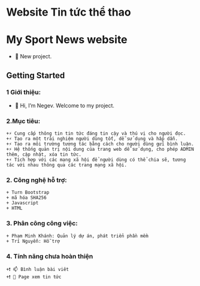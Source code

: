 # Website Tin tức thể thao
# My Sport News website
-  🌟 New project.
## Getting Started
### 1 Giới thiệu:
  - 👋 Hi, I’m Negev. Welcome to my project.
### 2.Mục tiêu:
    +⚡ Cung cấp thông tin tin tức đáng tin cậy và thú vị cho người đọc.
    +⚡ Tạo ra một trải nghiệm người dùng tốt, dễ sử dụng và hấp dẫn.
    +⚡ Tạo ra môi trường tương tác bằng cách cho người dùng gửi bình luận.
    +⚡ Hệ thống quản trị nội dung của trang web dễ sử dụng, cho phép ADMIN thêm, cập nhật, xóa tin tức.
    +⚡ Tích hợp với các mạng xã hội để người dùng có thể chia sẽ, tương tác với nhau thông qua các trang mạng xã hội.
### 2. Công nghệ hỗ trợ:
    + Turn Bootstrap
    + mã hóa SHA256
    + Javascript
    + HTML
### 3. Phân công công việc:
    + Phạm Minh Khánh: Quản lý dự án, phát triển phần mềm
    + Trí Nguyễn: Hỗ trợ
### 4. Tính năng chưa hoàn thiện 
    +❗ 📫 Bình luận bài viêt
    +❗ 👀 Page xem tin tức
